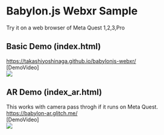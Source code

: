 # Babylon.js Webxr Sample

Try it on a web browser of Meta Quest 1,2,3,Pro<br>
## Basic Demo (index.html)
https://takashiyoshinaga.github.io/babylonjs-webxr/
<br>
[DemoVideo]<br>
[![](https://img.youtube.com/vi/MyY8gUxv0vA/0.jpg)](https://www.youtube.com/watch?v=MyY8gUxv0vA)


## AR Demo (index_ar.html)
This works with camera pass throgh if it runs on Meta Quest. <br>
https://babylon-ar.glitch.me/
<br>
[DemoVideo] <br>
[![](https://img.youtube.com/vi/RfqHajas-mc/0.jpg)](https://www.youtube.com/watch?v=RfqHajas-mc)
